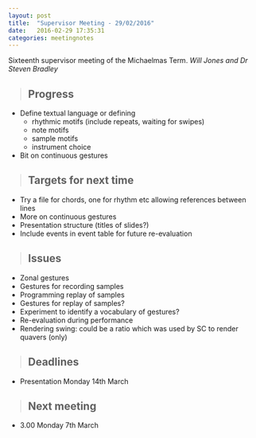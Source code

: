 ```yaml
---
layout: post
title:  "Supervisor Meeting - 29/02/2016"
date:   2016-02-29 17:35:31
categories: meetingnotes
---
```


Sixteenth supervisor meeting of the Michaelmas Term. _Will Jones and Dr Steven Bradley_

>Progress
>---
* Define textual language or defining
	* rhythmic motifs (include repeats, waiting for swipes)
	* note motifs
	* sample motifs
	* instrument choice
* Bit on continuous gestures

>Targets for next time
>---
* Try a file for chords, one for rhythm etc allowing references between lines
* More on continuous gestures
* Presentation structure (titles of slides?)
* Include events in event table for future re-evaluation

>Issues
>---
* Zonal gestures
* Gestures for recording samples
* Programming replay of samples
* Gestures for replay of samples?
* Experiment to identify a vocabulary of gestures?
* Re-evaluation during performance
* Rendering swing: could be a ratio which was used by SC to render quavers (only)

>Deadlines
>---
* Presentation Monday 14th March

>Next meeting
>---
* 3.00 Monday 7th March